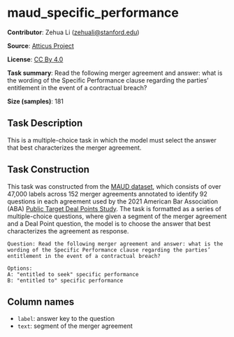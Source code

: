 # maud_specific_performance 
 **Contributor**: Zehua Li (zehuali@stanford.edu)
 
 **Source**: [Atticus Project](https://www.atticusprojectai.org/maud)
 
 **License**: [CC By 4.0](https://creativecommons.org/licenses/by/4.0/)
 
 **Task summary**: Read the following merger agreement and answer: what is the wording of the Specific Performance clause regarding the parties’ entitlement in the event of a contractual breach?
 
 **Size (samples)**: 181
 
 ## Task Description
 
 This is a multiple-choice task in which the model must select the answer that best characterizes the merger agreement.
 
 ## Task Construction
 
 This task was constructed from the [MAUD dataset](https://www.atticusprojectai.org/maud), which consists of over 47,000 labels across 152 merger agreements annotated to identify 92 questions in each agreement used by the 2021 American Bar Association (ABA) [Public Target Deal Points Study](https://www.americanbar.org/groups/business_law/committees/ma/deal_points/). The task is formatted as a series of multiple-choice questions, where given a segment of the merger agreement and a Deal Point question, the model is to choose the answer that best characterizes the agreement as response.
 
 ```text
 Question: Read the following merger agreement and answer: what is the wording of the Specific Performance clause regarding the parties’ entitlement in the event of a contractual breach?
 ```
 
 ```text
 Options:
 A: "entitled to seek" specific performance
 B: "entitled to" specific performance
 ```
 
 ## Column names
 
 - `label`: answer key to the question
 - `text`: segment of the merger agreement
